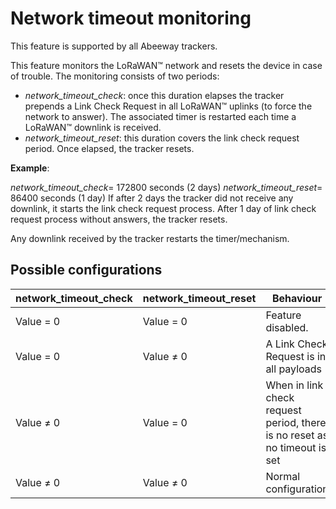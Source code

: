 # Network timeout monitoring

 This feature is supported by all Abeeway trackers.

 This feature monitors the LoRaWAN&trade; network and resets the device in
 case of trouble. The monitoring consists of two periods:

-   *network_timeout_check*: once this duration elapses the tracker prepends a Link Check Request in all LoRaWAN&trade; uplinks (to force the network to answer). The associated timer is  restarted each time a LoRaWAN&trade; downlink is received.
-   *network_timeout_reset*: this duration covers the link check request period. Once elapsed, the tracker resets.

**Example**:

 *network_timeout_check*= 172800 seconds (2 days)
 *network_timeout_reset*= 86400 seconds (1 day)
 If after 2 days the tracker did not receive any downlink, it starts
 the link check request process. After 1 day of link check request
 process without answers, the tracker resets.

 Any downlink received by the tracker restarts the timer/mechanism.

## Possible configurations

|  network_timeout_check|  network_timeout_reset     |  Behaviour      |
|----------------------------|--------------------------------|---------------------|
|  Value = 0          |  Value = 0          |  Feature disabled.  |
|  Value = 0          |  Value ≠ 0          |  A Link Check Request is in all payloads|
|  Value ≠ 0          |  Value = 0          |  When in link check request period, there is no reset as no timeout is set|
|  Value ≠ 0          |  Value ≠ 0          |  Normal configuration            |
